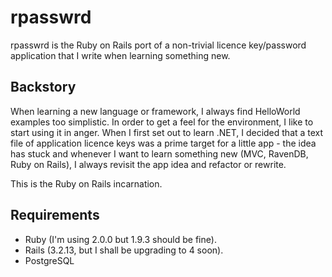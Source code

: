 rpasswrd
========

rpasswrd is the Ruby on Rails port of a non-trivial licence key/password application that I write when learning something new.

Backstory
---------

When learning a new language or framework, I always find HelloWorld examples too simplistic.  In order to get a feel for the environment, I like to start using it in anger.  When I first set out to learn .NET, I decided that a text file of application licence keys was a prime target for a little app - the idea has stuck and whenever I want to learn something new (MVC, RavenDB, Ruby on Rails), I always revisit the app idea and refactor or rewrite.

This is the Ruby on Rails incarnation.

Requirements
------------

* Ruby (I'm using 2.0.0 but 1.9.3 should be fine).
* Rails (3.2.13, but I shall be upgrading to 4 soon).
* PostgreSQL

